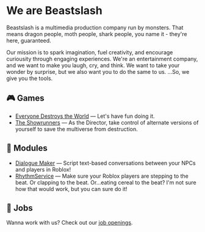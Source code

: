 # We are Beastslash
Beastslash is a multimedia production company run by monsters. That means dragon people, moth people, shark people, you name it - they're here, guaranteed. 

Our mission is to spark imagination, fuel creativity, and encourage curiousity through engaging experiences. We're an entertainment company, and we want to make you laugh, cry, and think. We want to take your wonder by surprise, but we also want you to do the same to us. ...So, we give you the tools.

## 🎮 Games
* [Everyone Destroys the World](https://github.com/EveryoneDestroysTheWorld) — Let's have fun doing it.
* [The Showrunners](https://github.com/Showrunners) — As the Director, take control of alternate versions of yourself to save the multiverse from destruction.

## 🧩 Modules
* [Dialogue Maker](https://github.com/Beastslash/roblox-dialogue-maker) — Script text-based conversations between your NPCs and players in Roblox!
* [RhythmService](https://github.com/Beastslash/Roblox-RhythmService) — Make sure your Roblox players are stepping to the beat. Or clapping to the beat. Or...eating cereal to the beat? I'm not sure how that would work, but you can sure do it!

## 💼 Jobs
Wanna work with us? Check out our [job openings](https://github.com/Beastslash/jobs).
